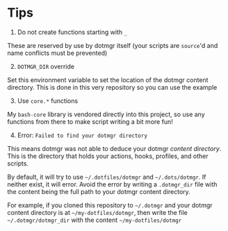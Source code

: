 # Tips

1. Do not create functions starting with `_`

These are reserved by use by dotmgr itself (your scripts are `source`'d and name conflicts must be prevented)

2. `DOTMGR_DIR` override

Set this environment variable to set the location of the dotmgr content directory. This is done in this very repository so you can use the example

3. Use `core.*` functions

My `bash-core` library is vendored directly into this project, so use any functions from there to make script writing a bit more fun!

4. Error: `Failed to find your dotmgr directory`

This means dotmgr was not able to deduce your dotmgr _content directory_. This is the directory that holds your actions, hooks, profiles, and other scripts.

By default, it will try to use `~/.dotfiles/dotmgr` and `~/.dots/dotmgr`. If neither exist, it will error. Avoid the error by writing a `.dotmgr_dir` file with the content being the full path to your dotmgr content directory.

For example, if you cloned this repository to `~/.dotmgr` and your dotmgr content directory is at `~/my-dotfiles/dotmgr`, then write the file `~/.dotmgr/dotmgr_dir` with the content `~/my-dotfiles/dotmgr`
